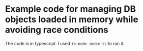 # Example code for managing DB objects loaded in memory while avoiding race conditions

The code is in typescript. I used `ts-node index.ts` to run it.